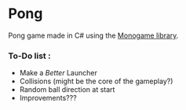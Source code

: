 # Pong
Pong game made in C# using the [Monogame library](http://www.monogame.net/).

### To-Do list :

- Make a *Better* Launcher
- Collisions (might be the core of the gameplay?)
- Random ball direction at start
- Improvements???
